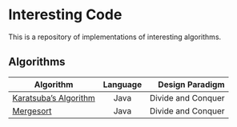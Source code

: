 # Interesting Code
This is a repository of implementations of interesting algorithms.

## Algorithms
| Algorithm                                                                      | Language        | Design Paradigm    |
| ------------------------------------------------------------------------------ | :-------------: | -----------------: |
| [Karatsuba’s Algorithm](http://en.wikipedia.org/wiki/Karatsuba_algorithm)      |           Java  | Divide and Conquer |
| [Mergesort](http://en.wikipedia.org/wiki/Merge_sort)                           |           Java  | Divide and Conquer |

